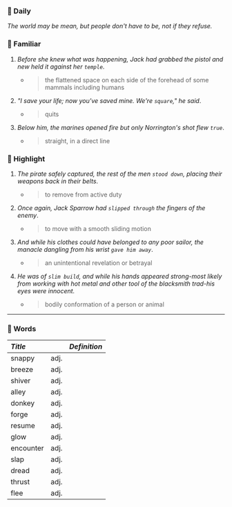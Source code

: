 ### :cherries: Daily
*The world may be mean, but people don't have to be, not if they refuse.*
### :watermelon: Familiar
1. *Before she knew what was happening, Jack had grabbed the pistol and new held it against her `temple`*.
   * > the flattened space on each side of the forehead of some mammals including humans
2. *"I save your life; now you've saved mine. We're `square`," he said*.
   * > quits
3. *Below him, the marines opened fire but only Norrington's shot flew `true`*.
   * > straight, in a direct line
### :tangerine: Highlight
1. *The pirate safely captured, the rest of the men `stood down`, placing their weapons back in their belts*.
   * > to remove from active duty
2. *Once again, Jack Sparrow had `slipped through` the fingers of the enemy*.
   * > to move with a smooth sliding motion
3. *And while his clothes could have belonged to any poor sailor, the manacle dangling from his wrist `gave him away`*.
   * > an unintentional revelation or betrayal
4. *He was of `slim build`, and while his hands appeared strong-most likely from working with hot metal and other tool of the blacksmith
trad-his eyes were innocent.*
   * > bodily conformation of a person or animal
---
### :grapes: Words
|*Title*||*Definition*|
|:-----|-----:|:-----:|
|snappy|adj.||
|breeze|adj.||
|shiver|adj.||
|alley|adj.||
|donkey|adj.||
|forge|adj.||
|resume|adj.||
|glow|adj.||
|encounter|adj.||
|slap|adj.||
|dread|adj.||
|thrust|adj.||
|flee|adj.||
